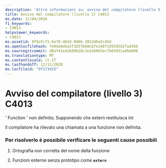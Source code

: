 ```yaml
---
description: 'Altre informazioni su: avviso del compilatore (livello 3) C4013'
title: Avviso del compilatore (livello 3) C4013
ms.date: 11/04/2016
f1_keywords:
- C4013
helpviewer_keywords:
- C4013
ms.assetid: 9f9afc71-6e78-463d-9d66-3012d6a3cd5d
ms.openlocfilehash: fe0da0d4a3f1b57b88cbfe148f1955d5d2fad366
ms.sourcegitcommit: d6af41e42699628c3e2e6063ec7b03931a49a098
ms.translationtype: MT
ms.contentlocale: it-IT
ms.lasthandoff: 12/11/2020
ms.locfileid: "97173415"
---
```

# <a name="compiler-warning-level-3-c4013"></a>Avviso del compilatore (livello 3) C4013

' Function ' non definito; Supponendo che extern restituisca int

Il compilatore ha rilevato una chiamata a una funzione non definita.

### <a name="to-fix-by-checking-the-following-possible-causes"></a>Per risolverlo è possibile verificare le seguenti cause possibili

1. Ortografia non corretta del nome della funzione

1. Funzioni esterne senza prototipo come **`extern`**
